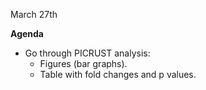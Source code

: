 March 27th

**Agenda**
- Go through PICRUST analysis:
   - Figures (bar graphs).
   - Table with fold changes and p values.
